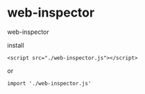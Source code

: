 # web-inspector
web-inspector

install

```
<script src="./web-inspector.js"></script>
```
or
```
import './web-inspector.js'
```
